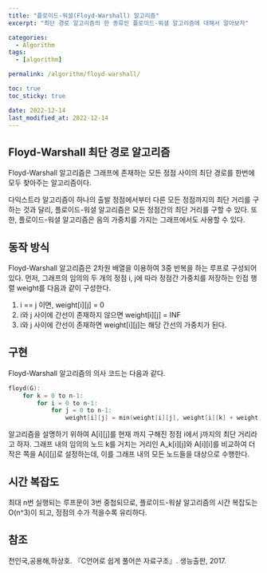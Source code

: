 ```yaml
---
title: "플로이드-워셜(Floyd-Warshall) 알고리즘"
excerpt: "최단 경로 알고리즘의 한 종류인 플로이드-워셜 알고리즘에 대해서 알아보자"

categories:
  - Algorithm
tags:
  - [algorithm]

permalink: /algorithm/floyd-warshall/

toc: true
toc_sticky: true

date: 2022-12-14
last_modified_at: 2022-12-14
---
```


## Floyd-Warshall 최단 경로 알고리즘

Floyd-Warshall 알고리즘은 그래프에 존재하는 모든 정점 사이의 최단 경로를 한번에 모두 찾아주는 알고리즘이다.

다익스트라 알고리즘이 하나의 출발 정점에서부터 다른 모든 정점까지의 최단 거리를 구하는 것과 달리, 플로이드-워셜 알고리즘은 모든 정점간의 최단 거리를 구할 수 있다. 또한, 플로이드-워셜 알고리즘은 음의 가중치를 가지는 그래프에서도 사용할 수 있다.

## 동작 방식

Floyd-Warshall 알고리즘은 2차원 배열을 이용하여 3중 반복을 하는 루프로 구성되어 있다. 먼저, 그래프의 임의의 두 개의 정점 i, j에 따라 정점간 가중치를 저장하는 인접 행렬 weight를 다음과 같이 구성한다.

1.	i == j 이면, weight[i][j] = 0
2.	i와 j 사이에 간선이 존재하지 않으면 weight[i][j] = INF
3.	i와 j 사이에 간선이 존재하면 weight[i][j]는 해당 간선의 가중치가 된다.

## 구현

Floyd-Warshall 알고리즘의 의사 코드는 다음과 같다.

```c
floyd(G):
	for k = 0 to n-1:
		for i = 0 to n-1:
			for j = 0 to n-1:
				weight[i][j] = min(weight[i][j], weight[i][k] + weight[k][j])
```

알고리즘을 설명하기 위하여 A[i][j]를 현재 까지 구해진 정점 i에서 j까지의 최단 거리라고 하자. 그래프 내의 임의의 노드 k를 거치는 거리인 A_k[i][j]와 A[i][i]를 비교하여 더 작은 쪽을 A[i][j]로 설정하는데, 이를 그래프 내의 모든 노드들을 대상으로 수행한다.

## 시간 복잡도

최대 n번 실행되는 루프문이 3번 중첩되므로, 플로이드-워샬 알고리즘의 시간 복잡도는 O(n^3)이 되고, 정점의 수가 적을수록 유리하다.

## 참조

천인국,공용해,하상호. 『C언어로 쉽게 풀어쓴 자료구조』. 생능출판, 2017.
